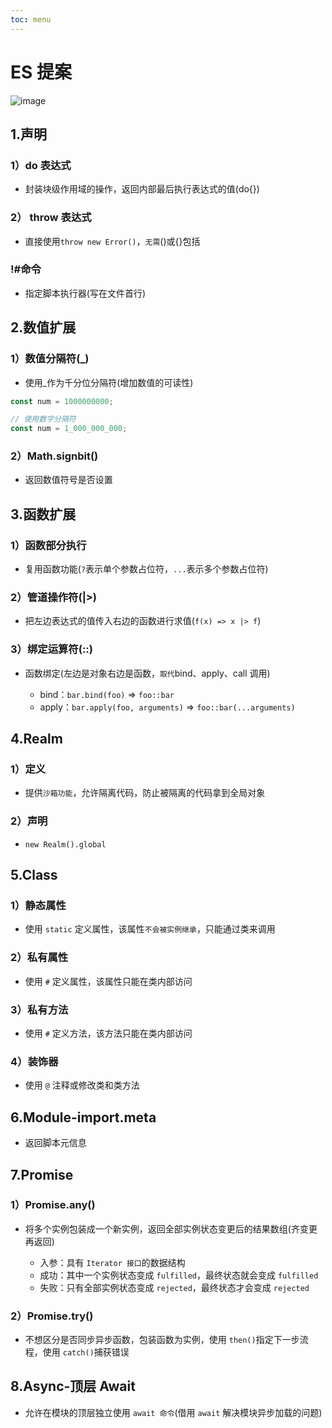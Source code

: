```yaml
---
toc: menu
---
```


# ES 提案

![image](images/es/8.png)

## 1.声明

### 1）do 表达式

- 封装块级作用域的操作，返回内部最后执行表达式的值(do{})

### 2） throw 表达式

- 直接使用`throw new Error()`，`无需`()或{}包括

### !#命令

- 指定脚本执行器(写在文件首行)

## 2.数值扩展

### 1）数值分隔符(\_)

- 使用\_作为千分位分隔符(增加数值的可读性)

```js
const num = 1000000000;

// 使用数字分隔符
const num = 1_000_000_000;
```

### 2）Math.signbit()

- 返回数值符号是否设置

## 3.函数扩展

### 1）函数部分执行

- 复用函数功能(`?`表示单个参数占位符，`...`表示多个参数占位符)

### 2）管道操作符(|>)

- 把左边表达式的值传入右边的函数进行求值(`f(x) => x |> f`)

### 3）绑定运算符(::)

- 函数绑定(左边是对象右边是函数，`取代`bind、apply、call 调用)

  - bind：`bar.bind(foo)` => `foo::bar`
  - apply：`bar.apply(foo, arguments)` => `foo::bar(...arguments)`

## 4.Realm

### 1）定义

- 提供`沙箱功能`，允许隔离代码，防止被隔离的代码拿到全局对象

### 2）声明

- `new Realm().global`

## 5.Class

### 1）静态属性

- 使用 `static` 定义属性，该属性`不会被实例继承`，只能通过类来调用

### 2）私有属性

- 使用 `#` 定义属性，该属性只能在类内部访问

### 3）私有方法

- 使用 `#` 定义方法，该方法只能在类内部访问

### 4）装饰器

- 使用 `@` 注释或修改类和类方法

## 6.Module-import.meta

- 返回脚本元信息

## 7.Promise

### 1）Promise.any()

- 将多个实例包装成一个新实例，返回全部实例状态变更后的结果数组(齐变更再返回)

  - 入参：具有 `Iterator 接口`的数据结构
  - 成功：其中一个实例状态变成 `fulfilled`，最终状态就会变成 `fulfilled`
  - 失败：只有全部实例状态变成 `rejected`，最终状态才会变成 `rejected`

### 2）Promise.try()

- 不想区分是否同步异步函数，包装函数为实例，使用 `then()`指定下一步流程，使用 `catch()`捕获错误

## 8.Async-顶层 Await

- 允许在模块的顶层独立使用 `await 命令`(借用 `await` 解决模块异步加载的问题)
